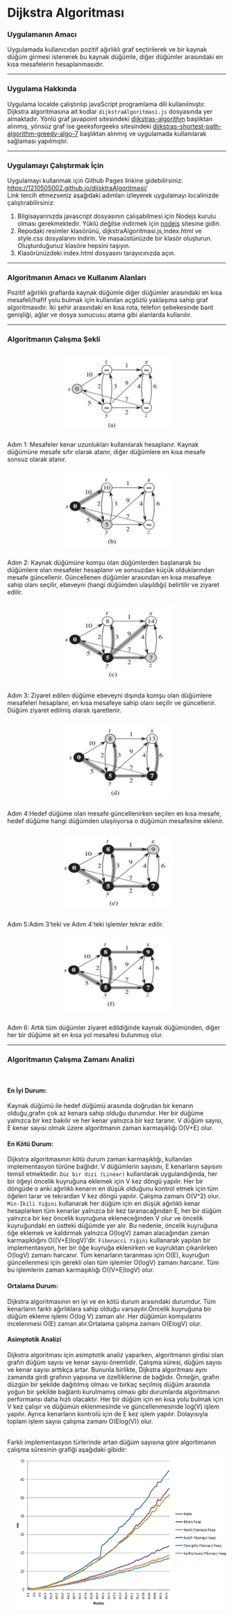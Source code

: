 # Dijkstra Algoritması

### Uygulamanın Amacı

Uygulamada kullanıcıdan pozitif ağırlıklı graf seçtirilerek ve bir kaynak düğüm girmesi istenerek bu kaynak düğümle, diğer düğümler arasındaki en kısa mesafelerin hesaplanmasıdır.

---

### Uygulama Hakkında

Uygulama localde çalıştırılıp javaScript programlama dili kullanılmıştır. Dijkstra
algoritmasına ait kodlar `dijkstraAlgoritmasi.js` dosyasında yer almaktadır.
Yönlü graf javapoint sitesindeki [dijkstras-algorithm](https://www.javatpoint.com/dijkstras-algorithm) başlıktan alınmış, yönsüz graf ise geeksforgeeks sitesindeki [dijkstras-shortest-path-algorithm-greedy-algo-7](https://www.geeksforgeeks.org/dijkstras-shortest-path-algorithm-greedy-algo-7/) başlıktan alınmış ve uygulamada
kullanılarak sağlaması yapılmıştır.

---

### Uygulamayı Çalıştırmak İçin

Uygulamayı kullanmak için Github Pages linkine gidebilirsiniz:
https://1210505002.github.io/dijsktraAlgoritmasi/
<br>Link tercih etmezseniz aşağıdaki adımları izleyerek uygulamayı localinizde çalıştırabilirsiniz:<br>

1. Bilgisayarınızda javascript dosyasının çalışabilmesi için Nodejs kurulu olması gerekmektedir. Yüklü değilse indirmek için [nodejs](https://nodejs.org/en/download) sitesine gidin.
2. Repodaki resimler klasörünü, dijkstraAlgoritmasi.js,index.html ve style.css dosyalarını indirin. Ve masaüstünüzde bir klasör oluşturun. Oluşturduğunuz klasöre hepsini taşıyın.
3. Klasörünüzdeki index.html dosyasını tarayıcınızda açın.

---

### Algoritmanın Amacı ve Kullanım Alanları

Pozitif ağırlıklı graflarda kaynak düğümle diğer düğümler arasındaki en kısa mesafeli/hafif yolu bulmak için kullanılan açgözlü yaklaşıma sahip graf algoritmasıdır. İki şehir arasındaki en kısa rota, telefon şebekesinde bant genişliği, ağlar ve dosya sunucusu atama gibi alanlarda kullanılır.

---

### Algoritmanın Çalışma Şekli

 <div align="center" ><img src="./resimler/dijkstra%20(2).jpg" height="170" width="260" style="padding: 10px;"> </div>

Adım 1: Mesafeler kenar uzunlukları kullanılarak hesaplanır. Kaynak düğümüne mesafe sıfır olarak atanır, diğer düğümlere en kısa mesafe sonsuz olarak atanır.

  <div align="center"><img src="./resimler/dijkstra%20(3).jpg" height="170" width="260" style="padding: 10px;" ></div>

Adım 2: Kaynak düğümüne komşu olan düğümlerden başlanarak bu düğümlere olan mesafeler hesaplanır ve sonsuzdan küçük olduklarından mesafe güncellenir. Güncellenen düğümler arasından en kısa mesafeye sahip olanı seçilir, ebeveyni (hangi düğümden ulaşıldığı) belirtilir ve ziyaret edilir.

  <div align="center"><img src="./resimler/dijkstra%20(4).jpg" height="170" width="260" style="padding: 10px;" ></div>

Adım 3: Ziyaret edilen düğüme ebeveyni dışında komşu olan düğümlere mesafeleri hesaplanır, en kısa mesafeye sahip olanı seçilir ve güncellenir. Düğüm ziyaret edilmiş olarak işaretlenir.

  <div align="center"><img src="./resimler/dijkstra%20(5).jpg" height="170" width="260" style="padding: 10px;" ></div>

Adım 4:Hedef düğüme olan mesafe güncellenirken seçilen en kısa mesafe, hedef düğüme hangi düğümden ulaşılıyorsa o düğümün mesafesine eklenir.

  <div align="center"><img src="./resimler/dijkstra%20(6).jpg" height="170" width="260" style="padding: 10px;" ></div>

Adım 5:Adım 3'teki ve Adım 4'teki işlemler tekrar edilir.

  <div align="center"><img src="./resimler/dijkstra%20(7).jpg" height="170" width="260" style="padding: 10px;" ></div>

Adım 6: Artık tüm düğümler ziyaret edildiğinde kaynak düğümünden, diğer her bir düğüme ait en kısa yol mesafesi bulunmuş olur.

---

### Algoritmanın Çalışma Zamanı Analizi

<br>

#### En İyi Durum:

Kaynak düğümü ile hedef düğümü arasında doğrudan bir kenarın olduğu,grafın
çok az kenara sahip olduğu durumdur. Her bir düğüme yalnızca bir kez bakılır
ve her kenar yalnızca bir kez taranır. V düğüm sayısı, E kenar sayısı olmak
üzere algoritmanın zaman karmaşıklığı O(V+E) olur.

#### En Kötü Durum:

Dijkstra algoritmasının kötü durum zaman karmaşıklığı, kullanılan implementasyon
türüne bağlıdır. V düğümlerin sayısını, E kenarların sayısını temsil etmektedir.
`Düz bir dizi (Linear)` kullanılarak uygulandığında, her bir öğeyi öncelik kuyruğuna eklemek
için V kez döngü yapılır. Her bir döngüde o anki ağırlıklı kenarın en düşük
olduğunu kontrol etmek için tüm öğeleri tarar ve tekrardan V kez döngü yapılır.
Çalışma zamanı O(V^2) olur. `Min-İkili Yığını` kullanarak her düğüm için en düşük
ağırlıklı kenar hesaplarken tüm kenarlar yalnızca bir kez taranacağından E, her
bir düğüm yalnızca bir kez öncelik kuyruğuna ekleneceğinden V olur ve öncelik
kuyruğundaki en üstteki düğümde yer alır. Bu nedenle, öncelik kuyruğuna öğe eklemek
ve kaldırmak yalnızca O(logV) zaman alacağından zaman karmaşıklığını O((V+E)logV)'dir.
`Fibonacci Yığını` kullanarak yapılan bir implementasyon, her bir öğe kuyruğa eklenirken ve kuyruktan çıkarılırken O(logV) zamanı harcanır. Tüm kenarların taranması için O(E), kuyruğun güncellenmesi için gerekli olan tüm işlemler O(logV) zamanı harcanır. Tüm bu işlemlerin
zaman karmaşıklığı O((V+E)logV) olur.

#### Ortalama Durum:

Dijkstra algoritmasının en iyi ve en kötü durum arasındaki durumdur. Tüm kenarların farklı ağırlıklara sahip olduğu varsayılır.Öncelik kuyruğuna bir düğüm ekleme işlemi O(log V) zaman alır. Her düğümün komşularını incelenmesi O(E) zaman alır.Ortalama çalışma zamanı O(ElogV) olur.

#### Asimptotik Analizi

Dijkstra algoritması için asimptotik analiz yaparken, algoritmanın girdisi olan grafın düğüm sayısı ve kenar sayısı önemlidir. Çalışma süresi, düğüm sayısı ve kenar sayısı arttıkça artar.
Bununla birlikte, Dijkstra algoritması aynı zamanda girdi grafının yapısına ve özelliklerine de bağlıdır. Örneğin, grafın düzgün bir şekilde dağıtılmış olması ve birkaç seçilmiş düğüm arasında yoğun bir şekilde bağlantı kurulmamış olması gibi durumlarda algoritmanın performansı daha hızlı olacaktır. Her bir düğüm için en kısa yolu bulmak için V kez çalışır ve düğümün eklenmesinde ve güncellenmesinde log(V) işlem yapılır. Ayrıca kenarların kontrolü için de E kez işlem yapılır. Dolayısıyla toplam işlem sayısı çalışma zamanı O(Elog(V)) olur.

<br>
Farklı implementasyon türlerinde artan düğüm sayısına göre algortimanın çalışma süresinin grafiği aşağıdaki gibidir:

<br>

  <div align="center"><img src="./resimler/complexity.webp" height="350" width="500" style="padding: 10px;" ></div>
